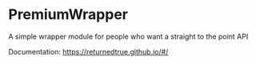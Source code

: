 # PremiumWrapper
A simple wrapper module for people who want a straight to the point API

Documentation:
https://returnedtrue.github.io/#/

